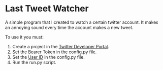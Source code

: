 # Last Tweet Watcher

A simple program that I created to watch a certain twitter account. It makes an annoying sound every time the account makes a new tweet.

To use it you must:
1. Create a project in the [Twitter Developer Portal](https://developer.twitter.com/en).
2. Set the Bearer Token in the config.py file.
3. Set the [User ID](https://www.codeofaninja.com/tools/find-twitter-id/) in the config.py file.
4. Run the run.py script.
